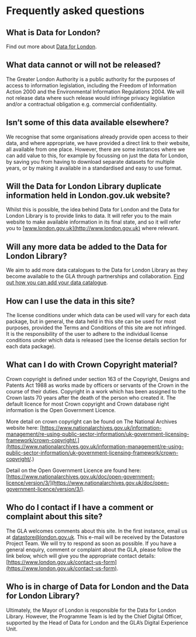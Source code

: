 # Frequently asked questions

## What is Data for London?

Find out more about [Data for London](https://chiefdigitalofficer4london.medium.com/towards-a-new-data-for-london-library-d95a062f30d9).

## What data cannot or will not be released?

The Greater London Authority is a public authority for the purposes of access to information legislation, including the Freedom of Information Action 2000 and the Environmental Information Regulations 2004. We will not release data where such release would infringe privacy legislation and/or a contractual obligation e.g. commercial confidentiality.

## Isn’t some of this data available elsewhere?

We recognise that some organisations already provide open access to their data, and where appropriate, we have provided a direct link to their website, all available from one place. However, there are some instances where we can add value to this, for example by focussing on just the data for London, by saving you from having to download separate datasets for multiple years, or by making it available in a standardised and easy to use format.

## Will the Data for London Library duplicate information held in London.gov.uk website?

Whilst this is possible, the idea behind Data for London and the Data for London Library is to provide links to data. It will refer you to the main website to make available information in its final state, and so it will refer you to [www.london.gov.uk](http://www.london.gov.uk) where relevant.

## Will any more data be added to the Data for London Library?

We aim to add more data catalogues to the Data for London Library as they become available to the GLA through partnerships and collaboration. [Find out how you can add your data catalogue](contribute).

## How can I use the data in this site?

The license conditions under which data can be used will vary for each data package, but in general, the data held in this site can be used for most purposes, provided the Terms and Conditions of this site are not infringed. It is the responsibility of the user to adhere to the individual license conditions under which data is released (see the license details section for each data package).

## What can I do with Crown Copyright material?

Crown copyright is defined under section 163 of the Copyright, Designs and Patents Act 1988 as works made by officers or servants of the Crown in the course of their duties. Copyright in a work which has been assigned to the Crown lasts 70 years after the death of the person who created it. The default licence for most Crown copyright and Crown database right information is the Open Government Licence.

More detail on crown copyright can be found on The National Archives website here: [https://www.nationalarchives.gov.uk/information-management/re-using-public-sector-information/uk-government-licensing-framework/crown-copyright/.](https://www.nationalarchives.gov.uk/information-management/re-using-public-sector-information/uk-government-licensing-framework/crown-copyright/.)

Detail on the Open Government Licence are found here: [https://www.nationalarchives.gov.uk/doc/open-government-licence/version/3/](https://www.nationalarchives.gov.uk/doc/open-government-licence/version/3/).

## Who do I contact if I have a comment or complaint about this site?

The GLA welcomes comments about this site. In the first instance, email us at [datastore@london.gov.uk](mailto:datastore@london.gov.uk). This e-mail will be received by the Datastore Project Team. We will try to respond as soon as possible. If you have a general enquiry, comment or complaint about the GLA, please follow the link below, which will give you the appropriate contact details: [https://www.london.gov.uk/contact-us-form](https://www.london.gov.uk/contact-us-form).

## Who is in charge of Data for London and the Data for London Library?

Ultimately, the Mayor of London is responsible for the Data for London Library. However, the Programme Team is led by the Chief Digital Officer, supported by the Head of Data for London and the GLA’s Digital Experience Unit.
